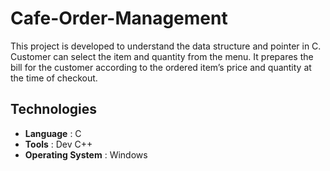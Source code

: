 # Cafe-Order-Management
This project is developed to understand the data structure and pointer in C. Customer can select the item and quantity from the menu. It prepares the bill for the customer according to the ordered item’s price and quantity at the time of checkout.

## Technologies 
* **Language** : C 
* **Tools** : Dev C++
* **Operating System** : Windows
